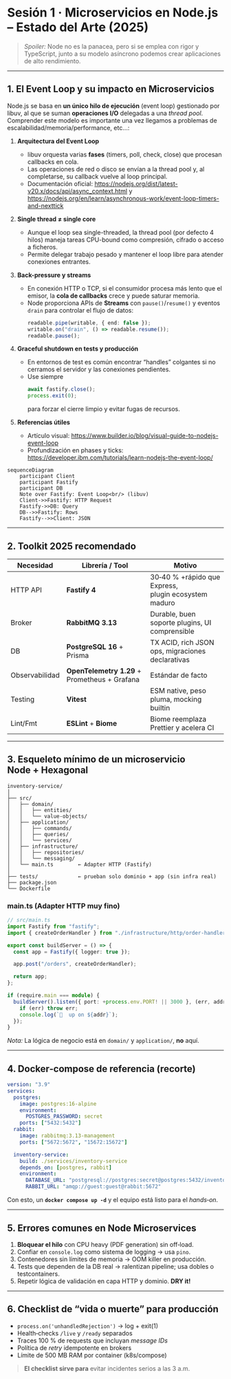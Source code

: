 # Sesión 1 · Microservicios en Node.js – Estado del Arte (2025)

> _Spoiler:_ Node no es la panacea, pero si se emplea con rigor y TypeScript, junto a su modelo asíncrono podemos crear aplicaciones de alto rendimiento.

---

## 1. El Event Loop y su impacto en Microservicios

Node.js se basa en **un único hilo de ejecución** (event loop) gestionado por libuv, al que se suman **operaciones I/O** delegadas a una _thread pool_. Comprender este modelo es importante una vez llegamos a problemas de escalabilidad/memoria/performance, etc...:

1. **Arquitectura del Event Loop**

   - libuv orquesta varias **fases** (timers, poll, check, close) que procesan callbacks en cola.
   - Las operaciones de red o disco se envían a la thread pool y, al completarse, su callback vuelve al loop principal.
   - Documentación oficial: <https://nodejs.org/dist/latest-v20.x/docs/api/async_context.html> y <https://nodejs.org/en/learn/asynchronous-work/event-loop-timers-and-nexttick>

2. **Single thread ≠ single core**

   - Aunque el loop sea single-threaded, la thread pool (por defecto 4 hilos) maneja tareas CPU-bound como compresión, cifrado o acceso a ficheros.
   - Permite delegar trabajo pesado y mantener el loop libre para atender conexiones entrantes.

3. **Back-pressure y streams**

   - En conexión HTTP o TCP, si el consumidor procesa más lento que el emisor, la **cola de callbacks** crece y puede saturar memoria.
   - Node proporciona APIs de **Streams** con `pause()`/`resume()` y eventos `drain` para controlar el flujo de datos:
     ```ts
     readable.pipe(writable, { end: false });
     writable.on("drain", () => readable.resume());
     readable.pause();
     ```

4. **Graceful shutdown en tests y producción**

   - En entornos de test es común encontrar “handles” colgantes si no cerramos el servidor y las conexiones pendientes.
   - Use siempre
     ```ts
     await fastify.close();
     process.exit(0);
     ```
     para forzar el cierre limpio y evitar fugas de recursos.

5. **Referencias útiles**
   - Artículo visual: <https://www.builder.io/blog/visual-guide-to-nodejs-event-loop>
   - Profundización en phases y ticks: <https://developer.ibm.com/tutorials/learn-nodejs-the-event-loop/>

```mermaid
sequenceDiagram
    participant Client
    participant Fastify
    participant DB
    Note over Fastify: Event Loop<br/> (libuv)
    Client->>Fastify: HTTP Request
    Fastify->>DB: Query
    DB-->>Fastify: Rows
    Fastify-->>Client: JSON
```

---

## 2. Toolkit 2025 recomendado

| Necesidad      | Librería / Tool                               | Motivo                                               |
| -------------- | --------------------------------------------- | ---------------------------------------------------- |
| HTTP API       | **Fastify 4**                                 | 30‑40 % +rápido que Express, plugin ecosystem maduro |
| Broker         | **RabbitMQ 3.13**                             | Durable, buen soporte plugins, UI comprensible       |
| DB             | **PostgreSQL 16** + Prisma                    | TX ACID, rich JSON ops, migraciones declarativas     |
| Observabilidad | **OpenTelemetry 1.29** + Prometheus + Grafana | Estándar de facto                                    |
| Testing        | **Vitest**                                    | ESM native, peso pluma, mocking builtin              |
| Lint/Fmt       | **ESLint** + **Biome**                        | Biome reemplaza Prettier y acelera CI                |

---

## 3. Esqueleto mínimo de un microservicio Node + Hexagonal

```text
inventory-service/
│
├── src/
│   ├── domain/
│   │   ├── entities/
│   │   └── value-objects/
│   ├── application/
│   │   ├── commands/
│   │   ├── queries/
│   │   └── services/
│   ├── infrastructure/
│   │   ├── repositories/
│   │   └── messaging/
│   └── main.ts        ← Adapter HTTP (Fastify)
│
├── tests/             ← prueban solo dominio + app (sin infra real)
├── package.json
└── Dockerfile
```

### main.ts (Adapter HTTP muy fino)

```ts
// src/main.ts
import Fastify from "fastify";
import { createOrderHandler } from "./infrastructure/http/order-handlers";

export const buildServer = () => {
  const app = Fastify({ logger: true });

  app.post("/orders", createOrderHandler);

  return app;
};

if (require.main === module) {
  buildServer().listen({ port: +process.env.PORT! || 3000 }, (err, addr) => {
    if (err) throw err;
    console.log(`🚀  up on ${addr}`);
  });
}
```

_Nota:_ La lógica de negocio está en `domain/` y `application/`, **no** aquí.

---

## 4. Docker‑compose de referencia (recorte)

```yaml
version: "3.9"
services:
  postgres:
    image: postgres:16-alpine
    environment:
      POSTGRES_PASSWORD: secret
    ports: ["5432:5432"]
  rabbit:
    image: rabbitmq:3.13-management
    ports: ["5672:5672", "15672:15672"]

  inventory-service:
    build: ./services/inventory-service
    depends_on: [postgres, rabbit]
    environment:
      DATABASE_URL: "postgresql://postgres:secret@postgres:5432/inventory"
      RABBIT_URL: "amqp://guest:guest@rabbit:5672"
```

Con esto, un **`docker compose up -d`** y el equipo está listo para el _hands‑on_.

---

## 5. Errores comunes en Node Microservices

1. **Bloquear el hilo** con CPU heavy (PDF generation) sin off‑load.
2. Confiar en `console.log` como sistema de logging → usa `pino`.
3. Contenedores sin límites de memoria → OOM killer en producción.
4. Tests que dependen de la DB real → ralentizan pipeline; usa dobles o testcontainers.
5. Repetir lógica de validación en capa HTTP y dominio. **DRY it!**

---

## 6. Checklist de “vida o muerte” para producción

- `process.on('unhandledRejection')` → log + exit(1)
- Health‑checks `/live` y `/ready` separados
- Traces 100 % de requests que incluyan _message IDs_
- Política de _retry_ idempotente en brokers
- Límite de 500 MB RAM por container (k8s/compose)

> **El checklist sirve para** evitar incidentes serios a las 3 a.m.
